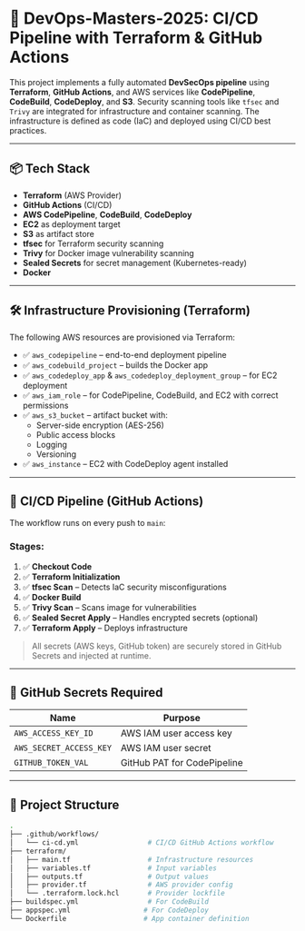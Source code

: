 # 🚀 DevOps-Masters-2025: CI/CD Pipeline with Terraform & GitHub Actions

This project implements a fully automated **DevSecOps pipeline** using **Terraform**, **GitHub Actions**, and AWS services like **CodePipeline**, **CodeBuild**, **CodeDeploy**, and **S3**. Security scanning tools like `tfsec` and `Trivy` are integrated for infrastructure and container scanning. The infrastructure is defined as code (IaC) and deployed using CI/CD best practices.

---

## 📦 Tech Stack

- **Terraform** (AWS Provider)
- **GitHub Actions** (CI/CD)
- **AWS CodePipeline**, **CodeBuild**, **CodeDeploy**
- **EC2** as deployment target
- **S3** as artifact store
- **tfsec** for Terraform security scanning
- **Trivy** for Docker image vulnerability scanning
- **Sealed Secrets** for secret management (Kubernetes-ready)
- **Docker**

---

## 🛠️ Infrastructure Provisioning (Terraform)

The following AWS resources are provisioned via Terraform:

- ✅ `aws_codepipeline` – end-to-end deployment pipeline
- ✅ `aws_codebuild_project` – builds the Docker app
- ✅ `aws_codedeploy_app` & `aws_codedeploy_deployment_group` – for EC2 deployment
- ✅ `aws_iam_role` – for CodePipeline, CodeBuild, and EC2 with correct permissions
- ✅ `aws_s3_bucket` – artifact bucket with:
  - Server-side encryption (AES-256)
  - Public access blocks
  - Logging
  - Versioning
- ✅ `aws_instance` – EC2 with CodeDeploy agent installed

---

## 🧪 CI/CD Pipeline (GitHub Actions)

The workflow runs on every push to `main`:

### Stages:

1. ✅ **Checkout Code**
2. ✅ **Terraform Initialization**
3. ✅ **tfsec Scan** – Detects IaC security misconfigurations
4. ✅ **Docker Build**
5. ✅ **Trivy Scan** – Scans image for vulnerabilities
6. ✅ **Sealed Secret Apply** – Handles encrypted secrets (optional)
7. ✅ **Terraform Apply** – Deploys infrastructure

> All secrets (AWS keys, GitHub token) are securely stored in GitHub Secrets and injected at runtime.

---

## 🔐 GitHub Secrets Required

| Name                 | Purpose                        |
|----------------------|--------------------------------|
| `AWS_ACCESS_KEY_ID`  | AWS IAM user access key        |
| `AWS_SECRET_ACCESS_KEY` | AWS IAM user secret          |
| `GITHUB_TOKEN_VAL`   | GitHub PAT for CodePipeline    |

---

## 📁 Project Structure

```bash
.
├── .github/workflows/
│   └── ci-cd.yml                 # CI/CD GitHub Actions workflow
├── terraform/
│   ├── main.tf                   # Infrastructure resources
│   ├── variables.tf              # Input variables
│   ├── outputs.tf                # Output values
│   ├── provider.tf               # AWS provider config
│   └── .terraform.lock.hcl       # Provider lockfile
├── buildspec.yml                 # For CodeBuild
├── appspec.yml                  # For CodeDeploy
└── Dockerfile                   # App container definition
